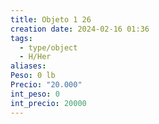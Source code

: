 ```yaml
---
title: Objeto 1 26
creation date: 2024-02-16 01:36
tags:
  - type/object
  - H/Her
aliases: 
Peso: 0 lb
Precio: "20.000"
int_peso: 0
int_precio: 20000
---
```


